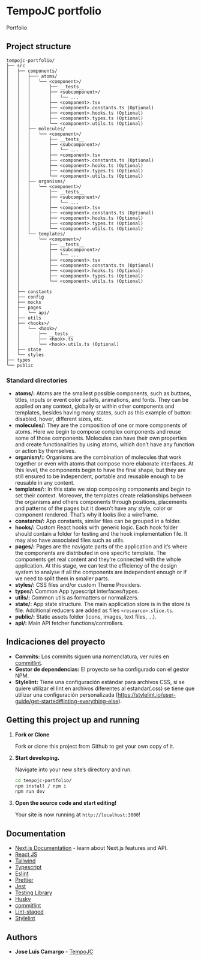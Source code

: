 # TempoJC portfolio

Portfolio

## Project structure

    tempojc-portfolio/
    ├── src
    │   ├── components/
    │   │   ├─── atoms/
    │   │   │   └── <component>/
    │   │   │       ├── __tests__
    │   │   │       ├── <subcomponent>/
    │   │   │       │   └── ...
    │   │   │       ├── <component>.tsx
    │   │   │       ├── <component>.constants.ts (Optional)
    │   │   │       ├── <component>.hooks.ts (Optional)
    │   │   │       ├── <component>.types.ts (Optional)
    │   │   │       └── <component>.utils.ts (Optional)
    │   │   ├── molecules/
    │   │   │   └── <component>/
    │   │   │       ├── __tests__
    │   │   │       ├── <subcomponent>/
    │   │   │       │   └── ...
    │   │   │       ├── <component>.tsx
    │   │   │       ├── <component>.constants.ts (Optional)
    │   │   │       ├── <component>.hooks.ts (Optional)
    │   │   │       ├── <component>.types.ts (Optional)
    │   │   │       └── <component>.utils.ts (Optional)
    │   │   ├── organisms/
    │   │   │   └── <component>/
    │   │   │       ├── __tests__
    │   │   │       ├── <subcomponent>/
    │   │   │       │   └── ...
    │   │   │       ├── <component>.tsx
    │   │   │       ├── <component>.constants.ts (Optional)
    │   │   │       ├── <component>.hooks.ts (Optional)
    │   │   │       ├── <component>.types.ts (Optional)
    │   │   │       └── <component>.utils.ts (Optional)
    │   │   └── templates/
    │   │       └── <component>/
    │   │           ├── __tests__
    │   │           ├── <subcomponent>/
    │   │           │   └── ...
    │   │           ├── <component>.tsx
    │   │           ├── <component>.constants.ts (Optional)
    │   │           ├── <component>.hooks.ts (Optional)
    │   │           ├── <component>.types.ts (Optional)
    │   │           └── <component>.utils.ts (Optional)
    │   │
    │   ├── constants
    │   ├── config
    │   ├── mocks
    │   ├── pages
    │   │   └── api/
    │   ├── utils
    │   ├── <hooks>/
    │   │   └── <hook>/
    │   │       ├── __tests__
    │   │       ├── <hook>.ts
    │   │       └── <hook>.utils.ts (Optional)
    │   ├── state
    │   └── styles
    ├── types
    └── public

### Standard directories

- **atoms/:** Atoms are the smallest possible components, such as buttons, titles, inputs or event color pallets, animations, and fonts. They can be applied on any context, globally or within other components and templates, besides having many states, such as this example of button: disabled, hover, different sizes, etc.
- **molecules/:** They are the composition of one or more components of atoms. Here we begin to compose complex components and reuse some of those components. Molecules can have their own properties and create functionalities by using atoms, which don’t have any function or action by themselves.
- **organism/:**: Organisms are the combination of molecules that work together or even with atoms that compose more elaborate interfaces. At this level, the components begin to have the final shape, but they are still ensured to be independent, portable and reusable enough to be reusable in any content.
- **templates/:**: In this state we stop composing components and begin to set their context. Moreover, the templates create relationships between the organisms and others components through positions, placements and patterns of the pages but it doesn’t have any style, color or component rendered. That’s why it looks like a wireframe.
- **constants/:** App constants, similar files can be grouped in a folder.
- **hooks/:** Custom React hooks with generic logic. Each hook folder should contain a folder for testing and the hook implementation file. It may also have associated files such as utils.
- **pages/:** Pages are the navigate parts of the application and it’s where the components are distributed in one specific template. The components get real content and they’re connected with the whole application. At this stage, we can test the efficiency of the design system to analyse if all the components are independent enough or if we need to split them in smaller parts.
- **styles/:** CSS files and/or custom Theme Providers.
- **types/:** Common App typescript interfaces/types.
- **utils/:** Common utils as formatters or normalizers.
- **state/:** App state structure. The main application store is in the store.ts file. Additional reducers are added as files `<resource>.slice.ts`.
- **public/:** Static assets folder (icons, images, text files, ...).
- **api/:** Main API fetcher functions/controllers.

## Indicaciones del proyecto

- **Commits:** Los commits siguen una nomenclatura, ver rules en [commitlint](https://github.com/conventional-changelog/commitlint/tree/master/%40commitlint/config-conventional#rules).
- **Gestor de dependencias:** El proyecto se ha configurado con el gestor NPM.
- **Stylelint:** Tiene una configuración estándar para archivos CSS, si se quiere utilizar el lint en archivos diferentes al estandar(.css) se tiene que utilizar una configuración personalizada (https://stylelint.io/user-guide/get-started#linting-everything-else).

## Getting this project up and running

1.  **Fork or Clone**

    Fork or clone this project from Github to get your own copy of it.

1.  **Start developing.**

    Navigate into your new site’s directory and run.

    ```bash
    cd tempojc-portfolio/
    npm install / npm i
    npm run dev
    ```

1.  **Open the source code and start editing!**

    Your site is now running at `http://localhost:3000`!

## Documentation

- [Next.js Documentation](https://nextjs.org/docs) - learn about Next.js features and API.
- [React JS](https://reactjs.org/)
- [Tailwind](https://tailwindcss.com/docs/installation)
- [Typescript](https://www.typescriptlang.org/docs/)
- [Eslint](https://eslint.org/docs/latest/)
- [Prettier](https://prettier.io/docs/en/index.html)
- [Jest](https://jestjs.io/es-ES/docs/getting-started)
- [Testing Library](https://testing-library.com/docs/)
- [Husky](https://typicode.github.io/husky/#/)
- [commitlint](https://commitlint.js.org/#/)
- [Lint-staged](https://www.styled-components.com)
- [Stylelint](https://stylelint.io/)

## Authors

- **Jose Luis Camargo** - [TempoJC](https://github.com/TempoJC)
